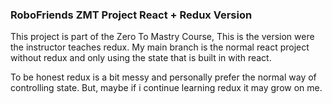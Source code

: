 ### RoboFriends ZMT Project React + Redux Version

This project is part of the Zero To Mastry Course, This is the version were the instructor teaches redux. My main branch is the normal react project without redux and only using the state that is built in with react.

To be honest redux is a bit messy and personally prefer the normal way of controlling state. But, maybe if i continue learning redux it may grow on me. 